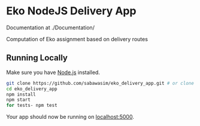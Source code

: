 # Eko NodeJS Delivery App
Documentation at ./Documentation/

Computation of Eko assignment based on delivery routes

## Running Locally

Make sure you have [Node.js](http://nodejs.org/) installed.

```sh
git clone https://github.com/sabawasim/eko_delivery_app.git # or clone your own fork
cd eko_delivery_app
npm install
npm start
for tests- npm test
```

Your app should now be running on [localhost:5000](http://localhost:5000/).
